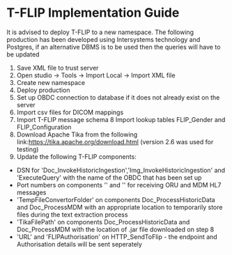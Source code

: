 # T-FLIP Implementation Guide

It is advised to deploy T-FLIP to a new namespace. The following production has been developed using Intersystems technology and Postgres, if an alternative DBMS is to be used then the queries will have to be updated

1. Save XML file to trust server
2. Open studio -> Tools -> Import Local -> Import XML file
3. Create new namespace 
4. Deploy production 
5. Set up OBDC connection to database if it does not already exist on the server
6. Import csv files for DICOM mappings
7. Import T-FLIP message schema 
8 Import lookup tables FLIP_Gender and FLIP_Configuration
9. Download Apache Tika from the following link:https://tika.apache.org/download.html (version 2.6 was used for testing)
10. Update the following T-FLIP components: 
- DSN for 'Doc_InvokeHistoricIngestion','Img_InvokeHistoricIngestion' and 'ExecuteQuery' with the name of the OBDC that has been set up 
-  Port numbers on components '' and '' for receiving ORU and MDM HL7 messages
- 'TempFileConvertorFolder' on components Doc_ProcessHistoricData and Doc_ProcessMDM with an appropriate location to temporarily store files during the text extraction process
- 'TikaFilePath' on components Doc_ProcessHistoricData and Doc_ProcessMDM with the location of .jar file downloaded on step 8
- 'URL' and 'FLIPAuthorisation' on HTTP_SendToFlip - the endpoint and Authorisation details will be sent seperately

